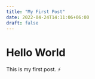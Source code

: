 ```yaml
---
title: "My First Post"
date: 2022-04-24T14:11:06+06:00
draft: false
---
```


# Hello World

This is my first post. ⚡
